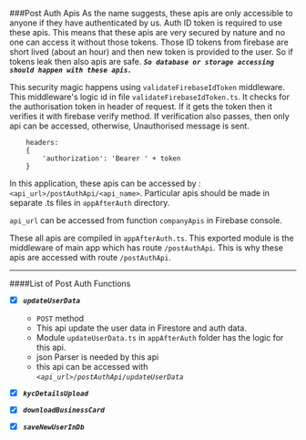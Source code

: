 ###Post Auth Apis
As the name suggests, these apis are only accessible to anyone if they have authenticated by us. Auth ID token is required to use these apis.
This means that these apis are very secured by nature and no one can access it without those tokens.
Those ID tokens from firebase are short lived (about an hour) and then new token is provided to the user.
So if tokens leak then also apis are safe. 
**_`So database or storage accessing should happen with these apis.`_**  

This security magic happens using `validateFirebaseIdToken` middleware.
This middleware's logic id in file `validateFirebaseIdToken.ts`.
It checks for the authorisation token in header of request. If it gets the token then it verifies it with firebase verify method. If verification also passes, then only api can be accessed, otherwise, Unauthorised message is sent.

```
    headers: 
    {
        'authorization': 'Bearer ' + token
    }
```

In this application, these apis can be accessed by : `<api_url>/postAuthApi/<api_name>`.
Particular apis should be made in separate .ts files in `appAfterAuth` directory.

`api_url` can be accessed from function `companyApis` in Firebase console.

These all apis are compiled in `appAfterAuth.ts`. This exported module is the middleware of main app which has route `/postAuthApi`. 
This is why these apis are accessed with route `/postAuthApi`.
*****************************

####List of Post Auth Functions

- [x] **_`updateUserData`_**  
    - `POST` method
    - This api update the user data in Firestore and auth data.
    - Module `updateUserData.ts` in `appAfterAuth` folder has the logic for this api.
    - json Parser is needed by this api
    - this api can be accessed with _`<api_url>/postAuthApi/updateUserData`_

- [x] **_`kycDetailsUpload`_**
- [x] **_`downloadBusinessCard`_**
- [x] **_`saveNewUserInDb`_**

